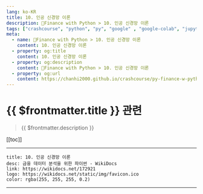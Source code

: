 ```yaml
---
lang: ko-KR
title: 10. 인공 신경망 이론
description: 🐍Finance with Python > 10. 인공 신경망 이론
tags: ["crashcourse", "python", "py", "google" , "google-colab", "jupyter-notebook", "numpy", "pandas", "ipython"]
meta:
  - name: 🐍Finance with Python > 10. 인공 신경망 이론
    content: 10. 인공 신경망 이론
  - property: og:title
    content: 10. 인공 신경망 이론
  - property: og:description
    content: 🐍Finance with Python > 10. 인공 신경망 이론
  - property: og:url
    content: https://chanhi2000.github.io/crashcourse/py-finance-w-python/10.html
---
```


# {{ $frontmatter.title }} 관련

> {{ $frontmatter.description }}

[[toc]]

---

```card
title: 10. 인공 신경망 이론
desc: 금융 데이터 분석을 위한 파이썬 - WikiDocs
link: https://wikidocs.net/172921
logo: https://wikidocs.net/static/img/favicon.ico
color: rgba(255, 255, 255, 0.2)
```

---

<TagLinks />